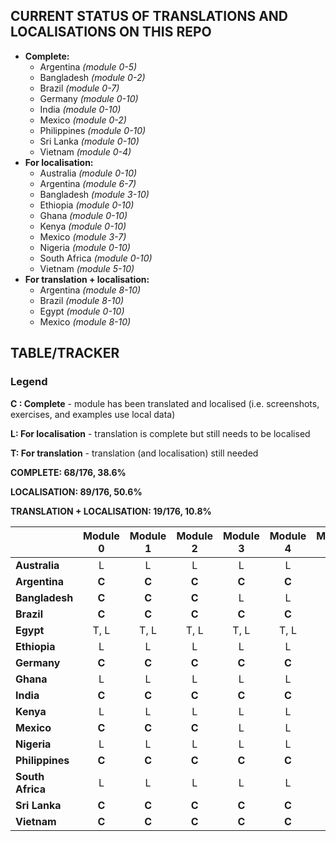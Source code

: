 ## CURRENT STATUS OF TRANSLATIONS AND LOCALISATIONS ON THIS REPO

- **Complete:**
    - Argentina *(module 0-5)*
    - Bangladesh *(module 0-2)*
    - Brazil *(module 0-7)*
    - Germany *(module 0-10)*
    - India *(module 0-10)*
    - Mexico *(module 0-2)*
    - Philippines *(module 0-10)*
    - Sri Lanka *(module 0-10)*
    - Vietnam *(module 0-4)*
- **For localisation:** 
    - Australia *(module 0-10)*
    - Argentina *(module 6-7)*
    - Bangladesh *(module 3-10)*
    - Ethiopia *(module 0-10)*
    - Ghana *(module 0-10)*
    - Kenya *(module 0-10)*
    - Mexico *(module 3-7)*
    - Nigeria *(module 0-10)*
    - South Africa *(module 0-10)*
    - Vietnam *(module 5-10)*
- **For translation + localisation:** 
    - Argentina *(module 8-10)*
    - Brazil *(module 8-10)*
    - Egypt *(module 0-10)*
    - Mexico *(module 8-10)*


## TABLE/TRACKER

### Legend

**C : Complete** - module has been translated and localised (i.e. screenshots, exercises, and examples use local data)

**L: For localisation** - translation is complete but still needs to be localised

**T: For translation** - translation (and localisation) still needed

**COMPLETE: 68/176, 38.6%**

**LOCALISATION: 89/176, 50.6%**

**TRANSLATION + LOCALISATION: 19/176, 10.8%**

|        | Module 0 | Module 1 | Module 2 | Module 3 | Module 4 | Module 5 | Module 6 | Module 7 | Module 8 | Module 9 | Module 10 |
|--------------|:--------:|:--------:|:--------:|:--------:|:--------:|:--------:|:--------:|:--------:|:--------:|:--------:|:---------:|
| **Australia**    |     L    |     L    |     L    |     L    |     L    |     L    |     L    |     L    |     L    |     L    |     L     |
| **Argentina**    |     **C**    |     **C**    |     **C**    |     **C**    |     **C**    |     **C**    |     L    |     L    |     T, L    |     T, L    |     T, L     |
| **Bangladesh**   |     **C**    |     **C**    |     **C**    |     L    |     L    |     L    |     L    |     L    |     L    |     L    |     L     |
| **Brazil**       |     **C**    |     **C**    |     **C**    |     **C**    |     **C**    |     **C**    |     **C**    |     **C**    |   L   |   T, L   |    T, L   |
| **Egypt**        |   T, L   |   T, L   |   T, L   |   T, L   |   T, L   |   T, L   |   T, L   |   T, L   |   T, L   |   T, L   |    T, L   |
| **Ethiopia**     |     L    |     L    |     L    |     L    |     L    |     L    |     L    |     L    |     L    |     L    |     L     |
| **Germany**      |     **C**    |     **C**    |     **C**    |     **C**    |     **C**    |     **C**    |     **C**    |     **C**    |     **C**    |     **C**    |     **C**     |
| **Ghana**        |     L    |     L    |     L    |     L    |     L    |     L    |     L    |     L    |     L    |     L    |     L     |
| **India**        |     **C**    |     **C**    |     **C**    |     **C**    |     **C**    |     **C**    |     **C**    |     **C**    |     **C**    |     **C**    |     **C**     |
| **Kenya**        |     L    |     L    |     L    |     L    |     L    |     L    |     L    |     L    |     L    |     L    |     L     |
| **Mexico**       |     **C**    |     **C**    |     **C**    |     L    |     L    |     L    |     L    |     L    |     T, L    |     T, L    |     T, L     |
| **Nigeria**      |     L    |     L    |     L    |     L    |     L    |     L    |     L    |     L    |     L    |     L    |     L     |
| **Philippines**  |     **C**    |     **C**    |     **C**    |     **C**    |     **C**    |     **C**    |     **C**    |     **C**    |     **C**    |     **C**    |     **C**     |
| **South Africa** |     L    |     L    |     L    |     L    |     L    |     L    |     L    |     L    |     L    |     L    |     L     |
| **Sri Lanka**    |     **C**    |     **C**    |     **C**    |     **C**    |     **C**    |     **C**    |     **C**    |     **C**    |     **C**    |     **C**    |     **C**     |
| **Vietnam**     |     **C**    |     **C**    |     **C**    |     **C**    |     **C**    |   L   |     L    |   L   |   L   |   L   |    L   |
